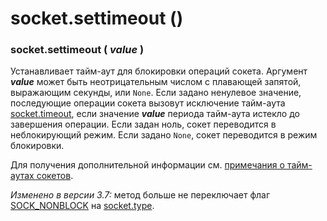 # socket.settimeout \(\)

### socket.settimeout \( _value_ \)

Устанавливает тайм-аут для блокировки операций сокета. Аргумент _**value**_ может быть неотрицательным числом с плавающей запятой, выражающим секунды, или `None`. Если задано ненулевое значение, последующие операции сокета вызовут исключение тайм-аута [socket.timeout](../isklyucheniya-soketov/socket.timeout.md), если значение _**value**_ периода тайм-аута истекло до завершения операции. Если задан ноль, сокет переводится в неблокирующий режим. Если задано `None`, сокет переводится в режим блокировки.

Для получения дополнительной информации см. [примечания о тайм-аутах сокетов](../#primechaniya-otnositelno-taim-autov-soketov).

_Изменено в версии 3.7:_ метод больше не переключает флаг [SOCK\_NONBLOCK](../konstanty-soketov/socket.sock_nonblock.md) на [socket.type](socket.type.md).

